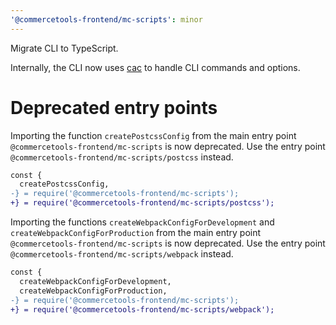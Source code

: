 ```yaml
---
'@commercetools-frontend/mc-scripts': minor
---
```


Migrate CLI to TypeScript.

Internally, the CLI now uses [cac](https://github.com/cacjs/cac) to handle CLI commands and options.

# Deprecated entry points

Importing the function `createPostcssConfig` from the main entry point `@commercetools-frontend/mc-scripts` is now deprecated. Use the entry point `@commercetools-frontend/mc-scripts/postcss` instead.

```diff
const {
  createPostcssConfig,
-} = require('@commercetools-frontend/mc-scripts');
+} = require('@commercetools-frontend/mc-scripts/postcss');
```

Importing the functions `createWebpackConfigForDevelopment` and `createWebpackConfigForProduction` from the main entry point `@commercetools-frontend/mc-scripts` is now deprecated. Use the entry point `@commercetools-frontend/mc-scripts/webpack` instead.

```diff
const {
  createWebpackConfigForDevelopment,
  createWebpackConfigForProduction,
-} = require('@commercetools-frontend/mc-scripts');
+} = require('@commercetools-frontend/mc-scripts/webpack');
```
